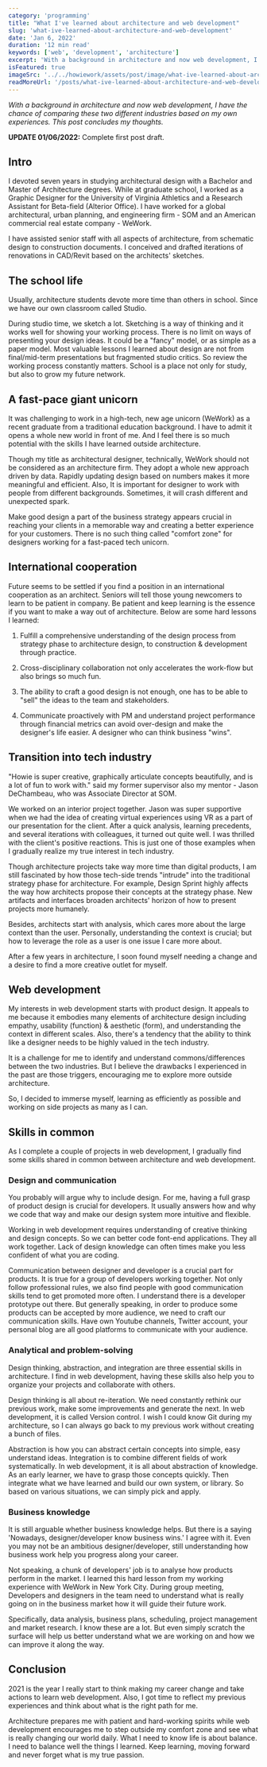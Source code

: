 ```yaml
---
category: 'programming'
title: "What I've learned about architecture and web development"
slug: 'what-ive-learned-about-architecture-and-web-development'
date: 'Jan 6, 2022'
duration: '12 min read'
keywords: ['web', 'development', 'architecture']
excerpt: 'With a background in architecture and now web development, I have the chance of comparing these two different industries based on my own experiences. This post concludes my thoughts.'
isFeatured: true
imageSrc: '../../howiework/assets/post/image/what-ive-learned-about-architecture-and-web-development/cover.webp'
readMoreUrl: '/posts/what-ive-learned-about-architecture-and-web-development'
---
```


_With a background in architecture and now web development, I have the chance of comparing these two different industries based on my own experiences. This post concludes my thoughts._

**UPDATE 01/06/2022:** Complete first post draft.

## Intro

I devoted seven years in studying architectural design with a Bachelor and Master of Architecture degrees. While at graduate school, I worked as a Graphic Designer for the University of Virginia Athletics and a Research Assistant for Beta-field (Alterior Office). I have worked for a global architectural, urban planning, and engineering firm - SOM and an American commercial real estate company - WeWork.

I have assisted senior staff with all aspects of architecture, from schematic design to construction documents. I conceived and drafted iterations of renovations in CAD/Revit based on the architects' sketches.

## The school life

Usually, architecture students devote more time than others in school. Since we have our own classroom called Studio.

During studio time, we sketch a lot. Sketching is a way of thinking and it works well for showing your working process. There is no limit on ways of presenting your design ideas. It could be a "fancy" model, or as simple as a paper model. Most valuable lessons I learned about design are not from final/mid-term presentations but fragmented studio critics. So review the working process constantly matters. School is a place not only for study, but also to grow my future network.

## A fast-pace giant unicorn

It was challenging to work in a high-tech, new age unicorn (WeWork) as a recent graduate from a traditional education background. I have to admit it opens a whole new world in front of me. And I feel there is so much potential with the skills I have learned outside architecture.

Though my title as architectural designer, technically, WeWork should not be considered as an architecture firm. They adopt a whole new approach driven by data. Rapidly updating design based on numbers makes it more meaningful and efficient. Also, It is important for designer to work with people from different backgrounds. Sometimes, it will crash different and unexpected spark.

Make good design a part of the business strategy appears crucial in reaching your clients in a memorable way and creating a better experience for your customers. There is no such thing called "comfort zone" for designers working for a fast-paced tech unicorn.

## International cooperation

Future seems to be settled if you find a position in an international cooperation as an architect. Seniors will tell those young newcomers to learn to be patient in company. Be patient and keep learning is the essence if you want to make a way out of architecture. Below are some hard lessons I learned:

1. Fulfill a comprehensive understanding of the design process from strategy phase to architecture design, to construction & development through practice.

2. Cross-disciplinary collaboration not only accelerates the work-flow but also brings so much fun.

3. The ability to craft a good design is not enough, one has to be able to "sell" the ideas to the team and stakeholders.

4. Communicate proactively with PM and understand project performance through financial metrics can avoid over-design and make the designer's life easier. A designer who can think business "wins".

## Transition into tech industry

"Howie is super creative, graphically articulate concepts beautifully, and is a lot of fun to work with." said my former supervisor also my mentor - Jason DeChambeau, who was Associate Director at SOM.

We worked on an interior project together. Jason was super supportive when we had the idea of creating virtual experiences using VR as a part of our presentation for the client. After a quick analysis, learning precedents, and several iterations with colleagues, it turned out quite well. I was thrilled with the client's positive reactions. This is just one of those examples when I gradually realize my true interest in tech industry.

Though architecture projects take way more time than digital products, I am still fascinated by how those tech-side trends "intrude" into the traditional strategy phase for architecture. For example, Design Sprint highly affects the way how architects propose their concepts at the strategy phase. New artifacts and interfaces broaden architects' horizon of how to present projects more humanely.

Besides, architects start with analysis, which cares more about the large context than the user. Personally, understanding the context is crucial; but how to leverage the role as a user is one issue I care more about.

After a few years in architecture, I soon found myself needing a change and a desire to find a more creative outlet for myself.

## Web development

My interests in web development starts with product design. It appeals to me because it embodies many elements of architecture design including empathy, usability (function) & aesthetic (form), and understanding the context in different scales. Also, there's a tendency that the ability to think like a designer needs to be highly valued in the tech industry.

It is a challenge for me to identify and understand commons/differences between the two industries. But I believe the drawbacks I experienced in the past are those triggers, encouraging me to explore more outside architecture.

So, I decided to immerse myself, learning as efficiently as possible and working on side projects as many as I can.

## Skills in common

As I complete a couple of projects in web development, I gradually find some skills shared in common between architecture and web development.

### Design and communication

You probably will argue why to include design.
For me, having a full grasp of product design is crucial for developers. It usually answers how and why we code that way and make our design system more intuitive and flexible.

Working in web development requires understanding of creative thinking and design concepts. So we can better code font-end applications. They all work together. Lack of design knowledge can often times make you less confident of what you are coding.

Communication between designer and developer is a crucial part for products. It is true for a group of developers working together. Not only follow professional rules, we also find people with good communication skills tend to get promoted more often. I understand there is a developer prototype out there. But generally speaking, in order to produce some products can be accepted by more audience, we need to craft our communication skills. Have own Youtube channels, Twitter account, your personal blog are all good platforms to communicate with your audience.

### Analytical and problem-solving

Design thinking, abstraction, and integration are three essential skills in architecture. I find in web development, having these skills also help you to organize your projects and collaborate with others.

Design thinking is all about re-iteration. We need constantly rethink our previous work, make some improvements and generate the next. In web development, it is called Version control. I wish I could know Git during my architecture, so I can always go back to my previous work without creating a bunch of files.

Abstraction is how you can abstract certain concepts into simple, easy understand ideas. Integration is to combine different fields of work systematically. In web development, it is all about abstraction of knowledge. As an early learner, we have to grasp those concepts quickly. Then integrate what we have learned and build our own system, or library. So based on various situations, we can simply pick and apply.

### Business knowledge

It is still arguable whether business knowledge helps. But there is a saying 'Nowadays, designer/developer know business wins.' I agree with it. Even you may not be an ambitious designer/developer, still understanding how business work help you progress along your career.

Not speaking, a chunk of developers' job is to analyse how products perform in the market. I learned this hard lesson from my working experience with WeWork in New York City. During group meeting, Developers and designers in the team need to understand what is really going on in the business market how it will guide their future work.

Specifically, data analysis, business plans, scheduling, project management and market research. I know these are a lot. But even simply scratch the surface will help us better understand what we are working on and how we can improve it along the way.

## Conclusion

2021 is the year I really start to think making my career change and take actions to learn web development. Also, I got time to reflect my previous experiences and think about what is the right path for me.

Architecture prepares me with patient and hard-working spirits while web development encourages me to step outside my comfort zone and see what is really changing our world daily. What I need to know life is about balance. I need to balance well the things I learned. Keep learning, moving forward and never forget what is my true passion.

